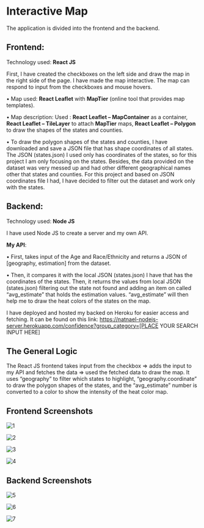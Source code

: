 # **Interactive Map**

The application is divided into the frontend and the backend.

## **Frontend**:

Technology used: **React JS**

First, I have created the checkboxes on the left side and draw the map in the right side of the page.
I have made the map interactive. The map can respond to input from the checkboxes and mouse hovers.     

• Map used: **React Leaflet** with **MapTier** (online tool that provides map templates). <br />

• Map description: Used : **React Leaflet – MapContainer** as a container, **React Leaflet – TileLayer** to attach **MapTier** maps, **React Leaflet – Polygon** to draw the shapes of the states and counties. <br />

• To draw the polygon shapes of the states and counties, I have downloaded and save a JSON file that has shape coordinates of all states. The JSON (states.json) I used only has coordinates of the states, so for this project I am only focusing on the states. Besides, the data provided on the dataset was very messed up and had other different geographical names other that states and counties. For this project and based on JSON coordinates file I had, I have decided to filter out the dataset and work only with the states. <br />  

## **Backend**:

Technology used: **Node JS**

I have used Node JS to create a server and my own API.

**My API**:

• First, takes input of the Age and Race/Ethnicity and returns a JSON of [geography, estimation] from the dataset. <br />

• Then, it compares it with the local JSON (states.json) I have that has the coordinates of the states. Then, it returns the values from local JSON (states.json) filtering out the state not found and adding an item on called “avg_estimate” that holds the estimation values. “avg_estimate” will then help me to draw the heat colors of the states on the map. <br />

I have deployed and hosted my backed on Heroku for easier access and fetching.
It can be found on this link: https://natnael-nodejs-server.herokuapp.com/confidence?group_category=[PLACE YOUR SEARCH INPUT HERE]

## **The General Logic**
The React JS frontend takes input from the checkbox => adds the input to my API and fetches the data => used the fetched data to draw the map. It uses “geography” to filter which states to highlight, “geography.coordinate” to draw the polygon shapes of the states, and the “avg_estimate” number is converted to a color to show the intensity of the heat color map.

## **Frontend Screenshots**
![1](https://user-images.githubusercontent.com/106341725/210357903-3eb52325-4085-4f1e-a22a-a113434d5298.jpg)

![2](https://user-images.githubusercontent.com/106341725/210357930-f34d2782-c14b-4d04-87c5-8a29203ba415.jpg)

![3](https://user-images.githubusercontent.com/106341725/210357954-8208e3a7-245f-4f94-99d1-d71407b0efd7.jpg)

![4](https://user-images.githubusercontent.com/106341725/210357963-6615a6c1-c7de-4f32-8aa6-3b5f4f1b73c6.jpg)


## **Backend Screenshots**

![5](https://user-images.githubusercontent.com/106341725/210357992-9cc5a94e-1b26-4c02-a831-fb3f49dd4b7f.jpg)

![6](https://user-images.githubusercontent.com/106341725/210358018-af0f0cb6-5610-464c-9b9a-5bbb3795855d.jpg)

![7](https://user-images.githubusercontent.com/106341725/210358237-ffb9133f-14a2-435c-aafa-ca5a87ef9ec4.jpg)



